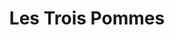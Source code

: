 ---
title: "Les Trois Pommes"
url: /blonville-sur-mer/les-trois-pommes/
shop: marchand de journaux
---